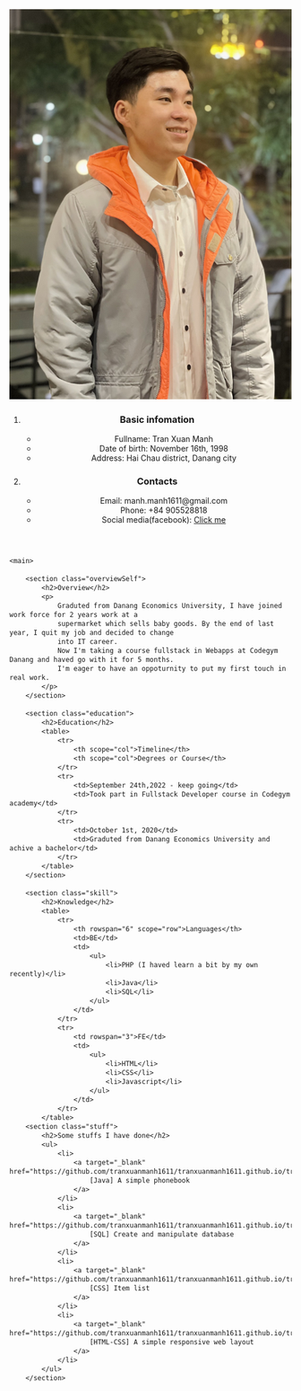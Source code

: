 <!DOCTYPE html>
<html lang="en">
<head>
    <meta charset="UTF-8">
    <meta http-equiv="X-UA-Compatible" content="IE=edge">
    <meta name="viewport" content="width=device-width, initial-scale=1.0">
    <title>CV_Tran Xuan Manh</title>    
    <link href="https://cdn.jsdelivr.net/npm/bootstrap@5.3.0-alpha3/dist/css/bootstrap.min.css" rel="stylesheet" integrity="sha384-KK94CHFLLe+nY2dmCWGMq91rCGa5gtU4mk92HdvYe+M/SXH301p5ILy+dN9+nJOZ" crossorigin="anonymous">
    <link rel="stylesheet" href="resources/CSS/style.css" type="text/css">
</head>
<body>
    <header>
        <div class="avatar">
            <img src="resources/images/avatar.JPG" alt="a man with a gray coat, and white shirt">
        </div>
        <div class="contact">
            <ol>
                <li class="basicInfomation"><h3>Basic infomation</h3></li>
                <ul>
                    <li><span>Fullname:</span> Tran Xuan Manh</li>
                    <li><span>Date of birth:</span> November 16th, 1998</li>
                    <li><span>Address:</span> Hai Chau district, Danang city</li>
                </ul>
                <li class="contact"><h3>Contacts</h3></li>
                <ul>
                    <li><span>Email:</span> manh.manh1611@gmail.com</li>
                    <li><span>Phone:</span> +84 905528818</li>
                    <li><span>Social media(facebook): </span><a href="https://www.facebook.com/manh.tranxuan.315" target="_blank">Click me</a></li>
                </ul>
            </ol>
        </div>
    </header>
    
    <main>

        <section class="overviewSelf">
            <h2>Overview</h2>
            <p>
                Graduted from Danang Economics University, I have joined work force for 2 years work at a 
                supermarket which sells baby goods. By the end of last year, I quit my job and decided to change
                into IT career. 
                Now I'm taking a course fullstack in Webapps at Codegym Danang and haved go with it for 5 months.
                I'm eager to have an oppoturnity to put my first touch in real work.
            </p>
        </section>

        <section class="education">
            <h2>Education</h2>
            <table>
                <tr>
                    <th scope="col">Timeline</th>
                    <th scope="col">Degrees or Course</th>
                </tr>
                <tr>
                    <td>September 24th,2022 - keep going</td>
                    <td>Took part in Fullstack Developer course in Codegym academy</td>
                </tr>
                <tr>
                    <td>October 1st, 2020</td>
                    <td>Graduted from Danang Economics University and achive a bachelor</td>
                </tr>
            </table>
        </section>

        <section class="skill">
            <h2>Knowledge</h2>
            <table>
                <tr>
                    <th rowspan="6" scope="row">Languages</th>
                    <td>BE</td>
                    <td>
                        <ul>
                            <li>PHP (I haved learn a bit by my own recently)</li>
                            <li>Java</li>
                            <li>SQL</li>
                        </ul>
                    </td>
                </tr>
                <tr>
                    <td rowspan="3">FE</td>
                    <td>
                        <ul>
                            <li>HTML</li>
                            <li>CSS</li>
                            <li>Javascript</li>
                        </ul>
                    </td>
                </tr>
            </table>
        <section class="stuff">
            <h2>Some stuffs I have done</h2>
            <ul>
                <li>
                    <a target="_blank" href="https://github.com/tranxuanmanh1611/tranxuanmanh1611.github.io/tree/main/resources/stuffs/phonebook">
                        [Java] A simple phonebook
                    </a>
                </li>
                <li>
                    <a target="_blank" href="https://github.com/tranxuanmanh1611/tranxuanmanh1611.github.io/tree/main/resources/stuffs/product_list">
                        [SQL] Create and manipulate database
                    </a>
                </li>
                <li>
                    <a target="_blank" href="https://github.com/tranxuanmanh1611/tranxuanmanh1611.github.io/tree/main/resources/stuffs/sql">
                        [CSS] Item list
                    </a>
                </li>
                <li>
                    <a target="_blank" href="https://github.com/tranxuanmanh1611/tranxuanmanh1611.github.io/tree/main/resources/stuffs/layout_don_gian">
                        [HTML-CSS] A simple responsive web layout
                    </a>
                </li>
            </ul>     
        </section>
</html>